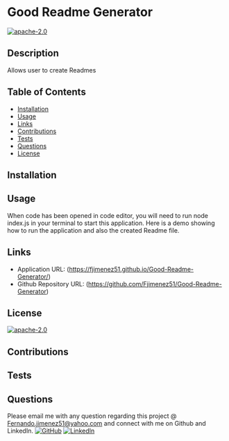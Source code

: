 
# Good Readme Generator 
[![apache-2.0](https://img.shields.io/badge/license-apache--2.0-green?style=plastic)](https://www.apache.org/licenses/LICENSE-2.0)
## Description
  Allows user to create Readmes
## Table of Contents
  * [Installation](#installation)
  * [Usage](#usage)
  * [Links](#links)
  * [Contributions](#contributions)
  * [Tests](#tests)
  * [Questions](#questions)
  * [License](#license)
  
  
## Installation
  
## Usage
When code has been opened in code editor, you will need to run node index.js in your terminal to start this application. Here is a demo showing how to run the application and also the created Readme file.
  
 ## Links
 
  * Application URL: (https://fjimenez51.github.io/Good-Readme-Generator/)
  * Github Repository URL: (https://github.com/Fjimenez51/Good-Readme-Generator)
## License
  [![apache-2.0](https://img.shields.io/badge/license-apache--2.0-green?style=plastic)](https://www.apache.org/licenses/LICENSE-2.0)
## Contributions
  
## Tests
  
## Questions
  Please email me with any question regarding this project @ Fernando.jimenez51@yahoo.com and connect with me on Github and LinkedIn. 
  [![GitHub](https://img.shields.io/badge/My%20GitHub-Click%20Me!-blueviolet?style=plastic&logo=GitHub)](https://github.com/Fjimenez51) 
  [![LinkedIn](https://img.shields.io/badge/My%20LinkedIn-Click%20Me!-grey?style=plastic&logo=LinkedIn&labelColor=blue)](https://www.linkedin.com/in/fernando-jimenez-diaz-49413398/)
  
  
